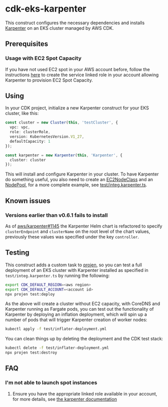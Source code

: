 # cdk-eks-karpenter

This construct configures the necessary dependencies and installs [Karpenter](https://karpenter.sh)
on an EKS cluster managed by AWS CDK.

## Prerequisites

### Usage with EC2 Spot Capacity

If you have not used EC2 spot in your AWS account before, follow the instructions
[here](https://karpenter.sh/v0.31/getting-started/getting-started-with-karpenter/#3-create-a-cluster) to create
the service linked role in your account allowing Karpenter to provision EC2 Spot Capacity.

## Using

In your CDK project, initialize a new Karpenter construct for your EKS cluster, like this:

```typescript
const cluster = new Cluster(this, 'testCluster', {
  vpc: vpc,
  role: clusterRole,
  version: KubernetesVersion.V1_27,
  defaultCapacity: 1
});

const karpenter = new Karpenter(this, 'Karpenter', {
  cluster: cluster
});
```

This will install and configure Karpenter in your cluster. To have Karpenter do something useful, you
also need to create an [EC2NodeClass](https://karpenter.sh/docs/concepts/nodeclasses/) and an
[NodePool](https://karpenter.sh/docs/concepts/nodepools/), for a more complete example, see
[test/integ.karpenter.ts](./test/integ.karpenter.ts).

## Known issues

### Versions earlier than v0.6.1 fails to install

As of [aws/karpenter#1145](https://github.com/aws/karpenter/pull/1145) the Karpenter Helm chart is
refactored to specify `clusterEndpoint` and `clusterName` on the root level of the chart values, previously
these values was specified under the key `controller`.

## Testing

This construct adds a custom task to [projen](https://projen.io/), so you can test a full deployment
of an EKS cluster with Karpenter installed as specified in `test/integ.karpenter.ts` by running the
following:

```sh
export CDK_DEFAULT_REGION=<aws region>
export CDK_DEFAULT_ACCOUNT=<account id>
npx projen test:deploy
```

As the above will create a cluster without EC2 capacity, with CoreDNS and Karpenter running as Fargate
pods, you can test out the functionality of Karpenter by deploying an inflation deployment, which will
spin up a number of pods that will trigger Karpenter creation of worker nodes:

```sh
kubectl apply -f test/inflater-deployment.yml
```

You can clean things up by deleting the deployment and the CDK test stack:

```sh
kubectl delete -f test/inflater-deployment.yml
npx projen test:destroy
```

## FAQ

### I'm not able to launch spot instances

1. Ensure you have the appropriate linked role available in your account, for more details,
  see [the karpenter documentation](https://karpenter.sh/v0.31/getting-started/getting-started-with-karpenter/#3-create-a-cluster)
